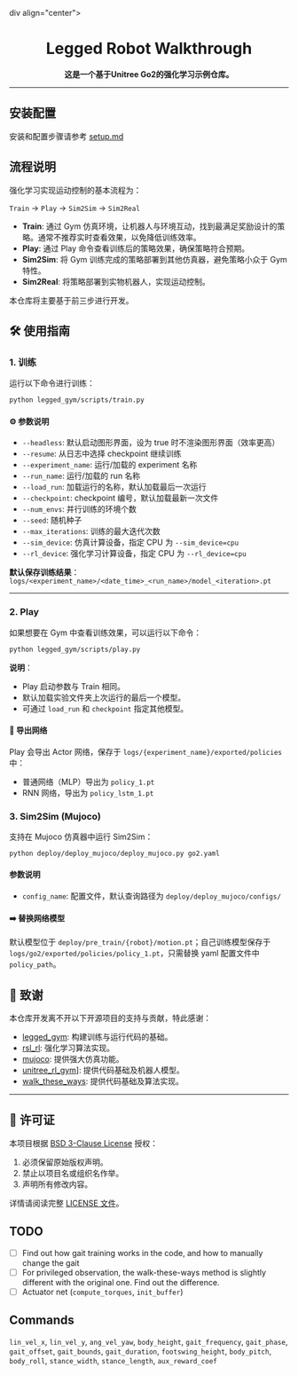 div align="center">
  <h1 align="center">Legged Robot Walkthrough</h1>
</div>

<p align="center">
    <strong>这是一个基于Unitree Go2的强化学习示例仓库。</strong> 
</p>

---

## 安装配置

安装和配置步骤请参考 [setup.md](/doc/setup_zh.md)

## 流程说明

强化学习实现运动控制的基本流程为：

`Train` → `Play` → `Sim2Sim` → `Sim2Real`

- **Train**: 通过 Gym 仿真环境，让机器人与环境互动，找到最满足奖励设计的策略。通常不推荐实时查看效果，以免降低训练效率。
- **Play**: 通过 Play 命令查看训练后的策略效果，确保策略符合预期。
- **Sim2Sim**: 将 Gym 训练完成的策略部署到其他仿真器，避免策略小众于 Gym 特性。
- **Sim2Real**: 将策略部署到实物机器人，实现运动控制。

本仓库将主要基于前三步进行开发。

## 🛠️ 使用指南

### 1. 训练

运行以下命令进行训练：

```bash
python legged_gym/scripts/train.py
```

#### ⚙️  参数说明
- `--headless`: 默认启动图形界面，设为 true 时不渲染图形界面（效率更高）
- `--resume`: 从日志中选择 checkpoint 继续训练
- `--experiment_name`: 运行/加载的 experiment 名称
- `--run_name`: 运行/加载的 run 名称
- `--load_run`: 加载运行的名称，默认加载最后一次运行
- `--checkpoint`: checkpoint 编号，默认加载最新一次文件
- `--num_envs`: 并行训练的环境个数
- `--seed`: 随机种子
- `--max_iterations`: 训练的最大迭代次数
- `--sim_device`: 仿真计算设备，指定 CPU 为 `--sim_device=cpu`
- `--rl_device`: 强化学习计算设备，指定 CPU 为 `--rl_device=cpu`

**默认保存训练结果**：`logs/<experiment_name>/<date_time>_<run_name>/model_<iteration>.pt`

---

### 2. Play

如果想要在 Gym 中查看训练效果，可以运行以下命令：

```bash
python legged_gym/scripts/play.py
```

**说明**：

- Play 启动参数与 Train 相同。
- 默认加载实验文件夹上次运行的最后一个模型。
- 可通过 `load_run` 和 `checkpoint` 指定其他模型。

#### 💾 导出网络

Play 会导出 Actor 网络，保存于 `logs/{experiment_name}/exported/policies` 中：
- 普通网络（MLP）导出为 `policy_1.pt`
- RNN 网络，导出为 `policy_lstm_1.pt`

### 3. Sim2Sim (Mujoco)

支持在 Mujoco 仿真器中运行 Sim2Sim：

```bash
python deploy/deploy_mujoco/deploy_mujoco.py go2.yaml
```

#### 参数说明
- `config_name`: 配置文件，默认查询路径为 `deploy/deploy_mujoco/configs/`

#### ➡️  替换网络模型

默认模型位于 `deploy/pre_train/{robot}/motion.pt`；自己训练模型保存于`logs/go2/exported/policies/policy_1.pt`，只需替换 yaml 配置文件中 `policy_path`。

## 🎉  致谢

本仓库开发离不开以下开源项目的支持与贡献，特此感谢：

- [legged\_gym](https://github.com/leggedrobotics/legged_gym): 构建训练与运行代码的基础。
- [rsl\_rl](https://github.com/leggedrobotics/rsl_rl.git): 强化学习算法实现。
- [mujoco](https://github.com/google-deepmind/mujoco.git): 提供强大仿真功能。
- [unitree\_rl\_gym](https://github.com/unitreerobotics/unitree_rl_gym)]: 提供代码基础及机器人模型。
- [walk\_these\_ways](https://github.com/Improbable-AI/walk-these-ways): 提供代码基础及算法实现。

---

## 🔖  许可证

本项目根据 [BSD 3-Clause License](./LICENSE) 授权：
1. 必须保留原始版权声明。
2. 禁止以项目名或组织名作举。
3. 声明所有修改内容。

详情请阅读完整 [LICENSE 文件](./LICENSE)。


## TODO

- [ ] Find out how gait training works in the code, and how to manually change the gait
- [ ] For privileged observation, the walk-these-ways method is slightly different with the original one. Find out the difference.
- [ ] Actuator net (`compute_torques`, `init_buffer`)

## Commands

`lin_vel_x`, `lin_vel_y`, `ang_vel_yaw`, `body_height`, `gait_frequency`, `gait_phase`, `gait_offset`, `gait_bounds`, `gait_duration`, `footswing_height`, `body_pitch`, `body_roll`, `stance_width`, `stance_length`, `aux_reward_coef`